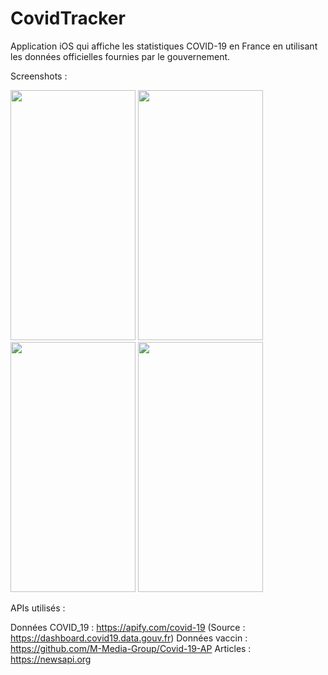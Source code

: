 # CovidTracker

Application iOS qui affiche les statistiques COVID-19 en France en utilisant les données officielles fournies par le gouvernement. 

Screenshots : 

<img src="https://user-images.githubusercontent.com/61360545/115963162-bdfcdf00-a51e-11eb-807f-1f24b99a4db3.png"  width="200" height="400"/>
<img src="https://user-images.githubusercontent.com/61360545/115963175-c1906600-a51e-11eb-865a-e93c44c43a09.png"  width="200" height="400"/>
<img src="https://user-images.githubusercontent.com/61360545/115963210-cc4afb00-a51e-11eb-98eb-b3732f959b7d.png"  width="200" height="400"/>
<img src="https://user-images.githubusercontent.com/61360545/115963230-d240dc00-a51e-11eb-9fcd-6fb0ce99b3be.png"  width="200" height="400"/>

APIs utilisés :

Données COVID_19 : https://apify.com/covid-19 (Source : https://dashboard.covid19.data.gouv.fr) 
Données vaccin : https://github.com/M-Media-Group/Covid-19-AP
Articles : https://newsapi.org 
